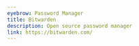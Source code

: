 ```yaml
---
eyebrow: Password Manager
title: Bitwarden
description: Open source password manager
link: https://bitwarden.com/
---
```

